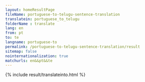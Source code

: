 ```yaml
---
layout: homeResultPage
fileName: portuguese-to-telugu-sentence-translation
translatein: portuguese_to_telugu
folderName : translate
lang: en
from: pt
to: te
langname: portuguese-to
permalink: /portuguese-to-telugu-sentence-translation/result
sitemap: false
nointernationalization: true
matchurls: en&&pt&&te
---
```

{% include result/translateinto.html %}

<script src="/js/result/translation.js" data-foldername="{{page.folderName}}" data-lang="{{page.lang}}"></script>
